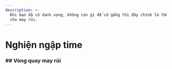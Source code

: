 ```yaml
---
description: >-
  Khi bạn đã có danh vọng, không còn gì để cố gắng thì đây chính là thời gian
  cho may rủi.
---
```


# Nghiện ngập time

### ## Vòng quay may rủi&#x20;
